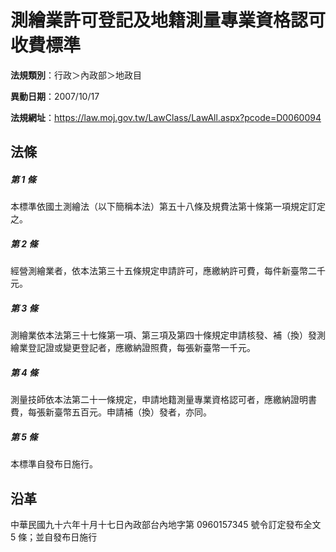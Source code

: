 # 測繪業許可登記及地籍測量專業資格認可收費標準



**法規類別**：行政＞內政部＞地政目

**異動日期**：2007/10/17  

**法規網址**：https://law.moj.gov.tw/LawClass/LawAll.aspx?pcode=D0060094



## 法條
##### 第 1 條
本標準依國土測繪法（以下簡稱本法）第五十八條及規費法第十條第一項規定訂定之。

##### 第 2 條
經營測繪業者，依本法第三十五條規定申請許可，應繳納許可費，每件新臺幣二千元。

##### 第 3 條
測繪業依本法第三十七條第一項、第三項及第四十條規定申請核發、補（換）發測繪業登記證或變更登記者，應繳納證照費，每張新臺幣一千元。

##### 第 4 條
測量技師依本法第二十一條規定，申請地籍測量專業資格認可者，應繳納證明書費，每張新臺幣五百元。申請補（換）發者，亦同。

##### 第 5 條
本標準自發布日施行。

## 沿革
中華民國九十六年十月十七日內政部台內地字第 0960157345 號令訂定發布全文 5  條；並自發布日施行                                
